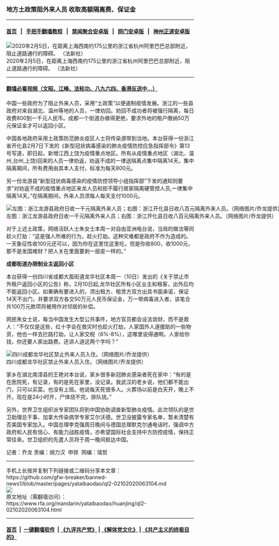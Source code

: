 ### 地方土政策阻外来人员  收取高额隔离费、保证金  
------------------------

#### [首页](https://github.com/gfw-breaker/banned-news1/blob/master/README.md) &nbsp;&nbsp;|&nbsp;&nbsp; [手把手翻墙教程](https://github.com/gfw-breaker/guides/wiki) &nbsp;&nbsp;|&nbsp;&nbsp; [禁闻聚合安卓版](https://github.com/gfw-breaker/bn-android) &nbsp;&nbsp;|&nbsp;&nbsp; [网门安卓版](https://github.com/oGate2/oGate) &nbsp;&nbsp;|&nbsp;&nbsp; [神州正道安卓版](https://github.com/SzzdOgate/update) 



<div id="headerimg">
 <img alt="2020年2月5日，在距离上海西南约175公里的浙江省杭州阿里巴巴总部附近，阻止道路通行的障碍。 （法新社）" src="https://www.rfa.org/mandarin/yataibaodao/huanjing/ql2-02102020063104.html/000_1OQ0RR.jpg/@@images/357ccf22-1709-4a73-addc-a932ac8408b5.jpeg" title="2020年2月5日，在距离上海西南约175公里的浙江省杭州阿里巴巴总部附近，阻止道路通行的障碍。 （法新社）"/>
 <div id="headerimgcontents">
  <div id="headerimgcaption">
   <span>
    2020年2月5日，在距离上海西南约175公里的浙江省杭州阿里巴巴总部附近，阻止道路通行的障碍。 （法新社）
   </span>
   <!-- zoomattribute -->
  </div>
  <!-- headerimgcaption -->
 </div>
 <!-- headerimagecontents -->
</div>

<hr/>


#### [翻墙必看视频（文昭、江峰、法轮功、八九六四、香港反送中...）](https://github.com/gfw-breaker/banned-news1/blob/master/pages/link3.md)

<div id="storytext">
 <div>
  <div class="slot_header">
  </div>
 </div>
 <p>
  中国一些政府为了阻止外来人员，采用“土政策”以便遏制疫情发展。浙江的一些县政府对来自湖北、温州等地的人员，一律劝回。劝回不成功者将被强行隔离，每日收费800到一千元人民币。成都一个街道办做得更绝，要求外地的租户缴纳50万元保证金才可以返回小区。
 </p>
 <p>
  中国各地政府采用土政策防范肺炎疫区人士将传染源带到当地。本台获得一份浙江省开化县2月7日下发的《新型冠状病毒感染的肺炎疫情防控应急指挥部令》第13号写道，即日起，新增江西上饶为疫情重点地区。所有从疫情重点地区（湖北、温州,台州,上饶)回来的人员一律劝返，劝返不成的一律送隔离点集中隔离14天。集中隔离期间，所有费用由其本人支付，标准为每天800元。
 </p>
 <p>
 </p>
 <p>
 </p>
 <p>
  另一份龙游县“新型冠状病毒感染的疫情防控领导小组指挥部”下发的通知则要求“对劝返不成的疫情重点地区来龙人员和拒不履行居家隔离硬管控人员,一律集中隔离14天。”在隔离期间，外来人员须每人每天支付1000元。
 </p>
 <p>
 </p>
 <p>
  <div class="image-inline captioned" style="width:1500px;">
   <div style="width:1500px;">
    <img alt="左图：浙江龙游县政府日收一千元隔离外来人员；右图：浙江开化县日收八百元隔离外来人员。（网络图片/乔龙提供）" src="https://www.rfa.org/mandarin/yataibaodao/huanjing/ql2-02102020063104.html/m0210-ql2p2-3.jpg" title="左图：浙江龙游县政府日收一千元隔离外来人员；右图：浙江开化县日收八百元隔离外来人员。（网络图片/乔龙提供）"/>
   </div>
   <div class="image-caption">
    <span style="width:1500px;">
     左图：浙江龙游县政府日收一千元隔离外来人员；右图：浙江开化县日收八百元隔离外来人员。（网络图片/乔龙提供）
    </span>
    <span class="copyright">
    </span>
   </div>
  </div>
 </p>
 <p>
  对于上述土政策，网络活跃人士朱女士本周一对自由亚洲电台说，当局的做法等同趁火打劫：“这是强人所难的行为，趁火打劫。这种灾难都是政府不作为造成的。一天象征性收100元还可以，因为你在这里住这里吃，但是你收800，收1000元，那不是发国难财？把人关在里面要剥一层皮一样的。”
 </p>
 <p>
  <b>
   成都街道办限制业主返回小区
  </b>
 </p>
 <p>
  本台获得一份四川省成都大面街道龙华社区本周一（10日）发出的《关于禁止市外租户返回小区的公告》称，2月10日起,龙华社区所有小区业主和租客，出外后均不能返回小区。如果确有要进入的，须出租方、租赁方双方出具书面承诺，保证14天不出门，并要求双方各交50万元人民币保证金，万一带病毒进入者，该笔合共100万元款项将被用作对邻居的补偿。
 </p>
 <p>
  网民朱女士说，每当中国发生大型公共事件，地方官员都会设法敛财，而不是救人：“不仅仅是这些，红十字会在救灾时也趁火打劫，人家国外人道援助的一些物资，他也一样去拦路打劫，让人家交税（6%-8%），这哪里说得通啊。人家给你钱，你还要人家出路费。还讲人道这两个字吗？”
 </p>
 <p>
 </p>
 <p>
  <div class="image-inline captioned" style="width:1500px;">
   <div style="width:1500px;">
    <img alt="四川成都龙华社区禁止外来人员入住。（网络图片/乔龙提供）" src="https://www.rfa.org/mandarin/yataibaodao/huanjing/ql2-02102020063104.html/m0210-ql2p1.jpg" title="四川成都龙华社区禁止外来人员入住。（网络图片/乔龙提供）"/>
   </div>
   <div class="image-caption">
    <span style="width:1500px;">
     四川成都龙华社区禁止外来人员入住。（网络图片/乔龙提供）
    </span>
    <span class="copyright">
    </span>
   </div>
  </div>
 </p>
 <p>
  家乡在湖北南漳县的王艳对本台说，家乡很多新冠肺炎感染者死在家中：“有的是在医院死，有记录，有的是死在家里，没记录。我武汉的老乡说，他们都不能出门，只可以买菜。也没有上班。他说每天死很多人。火葬场以前是白天开，晚上不开。现在是24小时开，尸体烧不完，排队烧。”
 </p>
 <p>
  另外，世界卫生组织派专家团队将到中国协助调查新型肺炎疫情。此次领队的是世卫助理总干事、加拿大传染病学专家艾尔沃德。世卫没披露专家名单，暂未清楚有否美国专家加入。中国总理李克强周日晚间与德国总理默克尔通电话时，强调中方政府和人民有信心、有能力战胜疫情，亦希望国际社会支持中方防控疫情，保持正常往来。世卫组织的先遣人员将于周一晚间抵达中国。
 </p>
 <p>
 </p>
 <p>
  记者：乔龙 责编：胡力汉  申铧  网编：瑞哲
 </p>
</div>

<hr/>
手机上长按并复制下列链接或二维码分享本文章：<br/>
https://github.com/gfw-breaker/banned-news1/blob/master/pages/yataibaodao/ql2-02102020063104.md <br/>
<a href='https://github.com/gfw-breaker/banned-news1/blob/master/pages/yataibaodao/ql2-02102020063104.md'><img src='https://github.com/gfw-breaker/banned-news1/blob/master/pages/yataibaodao/ql2-02102020063104.md.png'/></a> <br/>
原文地址（需翻墙访问）：https://www.rfa.org/mandarin/yataibaodao/huanjing/ql2-02102020063104.html


------------------------
#### [首页](https://github.com/gfw-breaker/banned-news1/blob/master/README.md) &nbsp;|&nbsp; [一键翻墙软件](https://github.com/gfw-breaker/nogfw/blob/master/README.md) &nbsp;| [《九评共产党》](https://github.com/gfw-breaker/9ping.md/blob/master/README.md#九评之一评共产党是什么) | [《解体党文化》](https://github.com/gfw-breaker/jtdwh.md/blob/master/README.md) | [《共产主义的终极目的》](https://github.com/gfw-breaker/gczydzjmd.md/blob/master/README.md)


<img src='http://gfw-breaker.win/banned-news/pages/yataibaodao/ql2-02102020063104.md' width='0px' height='0px'/>